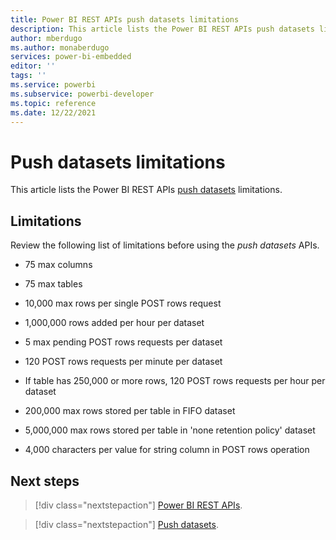 ```yaml
---
title: Power BI REST APIs push datasets limitations
description: This article lists the Power BI REST APIs push datasets limitations
author: mberdugo
ms.author: monaberdugo
services: power-bi-embedded
editor: ''
tags: ''
ms.service: powerbi
ms.subservice: powerbi-developer
ms.topic: reference
ms.date: 12/22/2021
---
```


# Push datasets limitations

This article lists the Power BI REST APIs [push datasets](/rest/api/power-bi/push-datasets) limitations.

## Limitations

Review the following list of limitations before using the *push datasets* APIs.

* 75 max columns

* 75 max tables

* 10,000 max rows per single POST rows request

* 1,000,000 rows added per hour per dataset

* 5 max pending POST rows requests per dataset

* 120 POST rows requests per minute per dataset

* If table has 250,000 or more rows, 120 POST rows requests per hour per dataset

* 200,000 max rows stored per table in FIFO dataset

* 5,000,000 max rows stored per table in 'none retention policy' dataset

* 4,000 characters per value for string column in POST rows operation

## Next steps

>[!div class="nextstepaction"]
>[Power BI REST APIs](/rest/api/power-bi/).

>[!div class="nextstepaction"]
>[Push datasets](/rest/api/power-bi/push-datasets).
